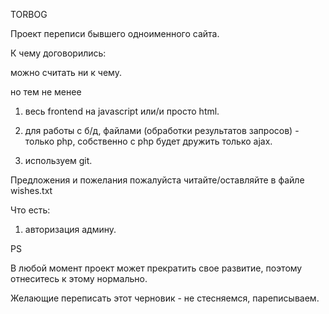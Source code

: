TORBOG

Проект переписи бывшего одноименного сайта.

К чему договорились:

можно считать ни к чему.

но тем не менее

1) весь frontend на javascript или/и просто html.

2) для работы с б/д, файлами (обработки результатов запросов) - только php, собственно с php будет дружить только ajax.

3) используем git.

Предложения и пожелания пожалуйста читайте/оставляйте в файле wishes.txt


Что есть:

1) авторизация админу.


PS

В любой момент проект может прекратить свое развитие, поэтому отнеситесь к этому нормально.

Желающие переписать этот черновик - не стесняемся, пареписываем.
